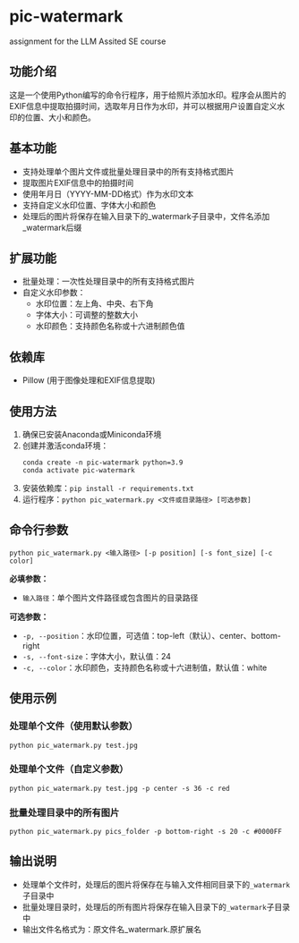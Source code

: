 # pic-watermark
assignment for the LLM Assited SE course

## 功能介绍
这是一个使用Python编写的命令行程序，用于给照片添加水印。程序会从图片的EXIF信息中提取拍摄时间，选取年月日作为水印，并可以根据用户设置自定义水印的位置、大小和颜色。

## 基本功能
- 支持处理单个图片文件或批量处理目录中的所有支持格式图片
- 提取图片EXIF信息中的拍摄时间
- 使用年月日（YYYY-MM-DD格式）作为水印文本
- 支持自定义水印位置、字体大小和颜色
- 处理后的图片将保存在输入目录下的_watermark子目录中，文件名添加_watermark后缀

## 扩展功能
- 批量处理：一次性处理目录中的所有支持格式图片
- 自定义水印参数：
  - 水印位置：左上角、中央、右下角
  - 字体大小：可调整的整数大小
  - 水印颜色：支持颜色名称或十六进制颜色值

## 依赖库
- Pillow (用于图像处理和EXIF信息提取)

## 使用方法
1. 确保已安装Anaconda或Miniconda环境
2. 创建并激活conda环境：
   ```
   conda create -n pic-watermark python=3.9
   conda activate pic-watermark
   ```
3. 安装依赖库：`pip install -r requirements.txt`
4. 运行程序：`python pic_watermark.py <文件或目录路径> [可选参数]`

## 命令行参数
```
python pic_watermark.py <输入路径> [-p position] [-s font_size] [-c color]
```

**必填参数：**
- `输入路径`：单个图片文件路径或包含图片的目录路径

**可选参数：**
- `-p, --position`：水印位置，可选值：top-left（默认）、center、bottom-right
- `-s, --font-size`：字体大小，默认值：24
- `-c, --color`：水印颜色，支持颜色名称或十六进制值，默认值：white

## 使用示例

### 处理单个文件（使用默认参数）
```
python pic_watermark.py test.jpg
```

### 处理单个文件（自定义参数）
```
python pic_watermark.py test.jpg -p center -s 36 -c red
```

### 批量处理目录中的所有图片
```
python pic_watermark.py pics_folder -p bottom-right -s 20 -c #0000FF
```

## 输出说明
- 处理单个文件时，处理后的图片将保存在与输入文件相同目录下的`_watermark`子目录中
- 批量处理目录时，处理后的所有图片将保存在输入目录下的`_watermark`子目录中
- 输出文件名格式为：原文件名_watermark.原扩展名
